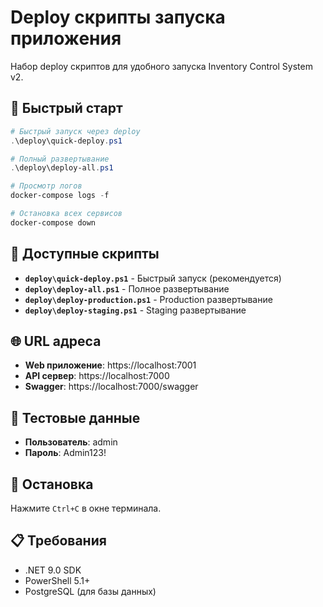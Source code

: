 # Deploy скрипты запуска приложения

Набор deploy скриптов для удобного запуска Inventory Control System v2.

## 🚀 Быстрый старт

```powershell
# Быстрый запуск через deploy
.\deploy\quick-deploy.ps1

# Полный развертывание
.\deploy\deploy-all.ps1

# Просмотр логов
docker-compose logs -f

# Остановка всех сервисов
docker-compose down
```

## 📁 Доступные скрипты

- **`deploy\quick-deploy.ps1`** - Быстрый запуск (рекомендуется)
- **`deploy\deploy-all.ps1`** - Полное развертывание
- **`deploy\deploy-production.ps1`** - Production развертывание
- **`deploy\deploy-staging.ps1`** - Staging развертывание

## 🌐 URL адреса

- **Web приложение**: https://localhost:7001
- **API сервер**: https://localhost:7000
- **Swagger**: https://localhost:7000/swagger

## 👤 Тестовые данные

- **Пользователь**: admin
- **Пароль**: Admin123!

## 🛑 Остановка

Нажмите `Ctrl+C` в окне терминала.

## 📋 Требования

- .NET 9.0 SDK
- PowerShell 5.1+
- PostgreSQL (для базы данных)
